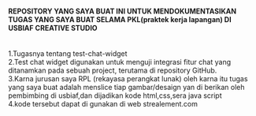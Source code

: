 <h4>REPOSITORY YANG SAYA BUAT INI UNTUK MENDOKUMENTASIKAN TUGAS YANG SAYA BUAT SELAMA PKL(praktek kerja lapangan) DI USBIAF CREATIVE STUDIO</h4> <br>
1.Tugasnya tentang test-chat-widget<br>
2.Test chat widget digunakan untuk menguji integrasi fitur chat yang ditanamkan pada sebuah project, terutama di repository GitHub.<br>
3.Karna jurusan saya RPL (rekayasa perangkat lunak) oleh karna itu tugas yang saya buat adalah menslice tiap gambar/desaign yan di berikan oleh pembimbing di usbiaf,dan dijadikan kode html,css,sera java script <br> 
4.kode tersebut dapat di gunakan di web strealement.com 
